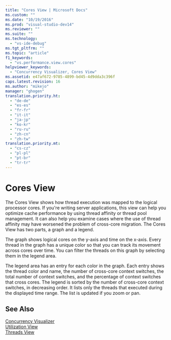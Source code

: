 ```yaml
---
title: "Cores View | Microsoft Docs"
ms.custom: ""
ms.date: "10/19/2016"
ms.prod: "visual-studio-dev14"
ms.reviewer: ""
ms.suite: ""
ms.technology: 
  - "vs-ide-debug"
ms.tgt_pltfrm: ""
ms.topic: "article"
f1_keywords: 
  - "vs.performance.view.cores"
helpviewer_keywords: 
  - "Concurrency Visualizer, Cores View"
ms.assetid: e47af672-9785-4899-bd45-4d9dda3c396f
caps.latest.revision: 16
ms.author: "mikejo"
manager: "ghogen"
translation.priority.ht: 
  - "de-de"
  - "es-es"
  - "fr-fr"
  - "it-it"
  - "ja-jp"
  - "ko-kr"
  - "ru-ru"
  - "zh-cn"
  - "zh-tw"
translation.priority.mt: 
  - "cs-cz"
  - "pl-pl"
  - "pt-br"
  - "tr-tr"
---
```

# Cores View
The Cores View shows how thread execution was mapped to the logical processor cores. If you're writing server applications, this view can help you optimize cache performance by using thread affinity or thread pool management. It can also help you examine cases where the use of thread affinity may have worsened the problem of cross-core migration. The Cores View has two parts, a graph and a legend.  
  
 The graph shows logical cores on the y-axis and time on the x-axis. Every thread in the graph has a unique color so that you can track its movement across cores over time. You can filter the threads on this graph by selecting them in the legend area.  
  
 The legend area has an entry for each color in the graph. Each entry shows the thread color and name, the number of cross-core context switches, the total number of context switches, and the percentage of context switches that cross cores. The legend is sorted by the number of cross-core context switches, in decreasing order. It lists only the threads that executed during the displayed time range.  The list is updated if you zoom or pan.  
  
## See Also  
 [Concurrency Visualizer](../profiling/concurrency-visualizer.md)   
 [Utilization View](../profiling/utilization-view.md)   
 [Threads View](../profiling/threads-view--parallel-performance-.md)
